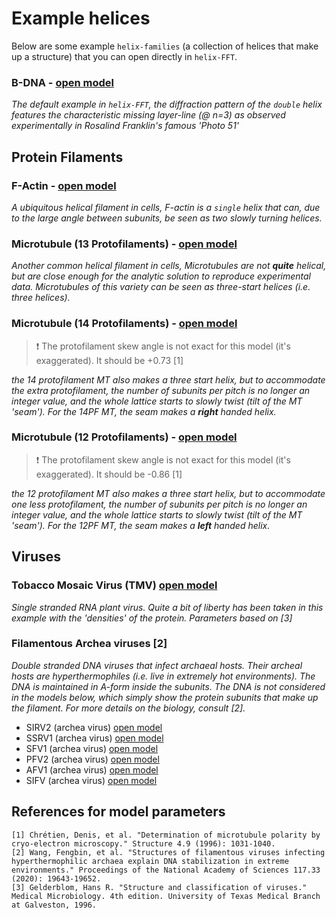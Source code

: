 # Example helices

Below are some example `helix-families` (a collection of helices that make up a structure) that you can open directly in `helix-FFT`.

### B-DNA - [open model](https://nemoandrea.github.io/helixiser/#name=B-DNA&m=1###&radius=1&rise=0.34&frequency=10&unit_size=0.18&radius=1&rise=0.34&frequency=10&unit_size=0.18&rotation=143)

*The default example in `helix-FFT`, the diffraction pattern of the `double` helix features the characteristic missing layer-line (@ n=3) as observed experimentally in Rosalind Franklin's famous 'Photo 51'*

## Protein Filaments

### F-Actin - [open model](https://nemoandrea.github.io/helixiser/#name=F-actin&n=6&m=3&s=0.19###&radius=2.5&rise=2.75&frequency=2.166&unit_size=3&offset=0&rotation=0&handedness=right)

*A ubiquitous helical filament in cells, F-actin is a `single` helix that can, due to the large angle between subunits, be seen as two slowly turning helices.*

### Microtubule (13 Protofilaments) - [open model](https://nemoandrea.github.io/helixiser/#name=Microtubule%20(13PF)&n=14&m=1&s=0.13###&radius=12.5&rise=0.946&frequency=13&unit_size=2.5&offset=0&handedness=right&radius=12.5&rise=0.946&frequency=13&unit_size=2.5&offset=4.1&handedness=right&radius=12.5&rise=0.946&frequency=13&unit_size=2.5&offset=8.2&handedness=right)

*Another common helical filament in cells, Microtubules are not **quite** helical, but are close enough for the analytic solution to reproduce experimental data. Microtubules of this variety can be seen as three-start helices (i.e. three helices).* 

### Microtubule (14 Protofilaments) - [open model](https://nemoandrea.github.io/helixiser/#name=Microtubule%20(14PF)&n=14&m=1&s=0.13###&radius=13.46&rise=0.946&frequency=13.9&unit_size=2.5&offset=0&rotation=0&handedness=right&radius=13.46&rise=0.946&frequency=13.9&unit_size=2.5&offset=4.38&rotation=1&handedness=right&radius=13.46&rise=0.946&frequency=13.9&unit_size=2.5&offset=8.766&rotation=2&handedness=right)

>:exclamation: The protofilament skew angle is not exact for this model (it's exaggerated). It should be +0.73 [1]

*the 14 protofilament MT also makes a three start helix, but to accommodate the extra protofilament, the number of subunits per pitch is no longer an integer value, and the whole lattice starts to slowly twist (tilt of the MT 'seam'). For the 14PF MT, the seam makes a **right** handed helix.*  

### Microtubule (12 Protofilaments) - [open model](https://nemoandrea.github.io/helixiser/#name=Microtubule%20(12PF)&n=14&m=1&s=0.13###&radius=11.54&rise=0.946&frequency=12.1&unit_size=2.5&offset=0&rotation=0&handedness=right&radius=11.54&rise=0.946&frequency=12.1&unit_size=2.5&offset=3.82&rotation=-0.85&handedness=right&radius=11.54&rise=0.946&frequency=12.1&unit_size=2.5&offset=7.63&rotation=-1.7&handedness=right)

> :exclamation: The protofilament skew angle is not exact for this model (it's exaggerated). It should be -0.86 [1]

*the 12 protofilament MT also makes a three start helix, but to accommodate one less protofilament, the number of subunits per pitch is no longer an integer value, and the whole lattice starts to slowly twist (tilt of the MT 'seam'). For the 12PF MT, the seam makes a **left** handed helix.*  

## Viruses



### Tobacco Mosaic Virus (TMV) [open model](https://nemoandrea.github.io/helixiser/#name=Tobacco%20Mosaic%20Virus%20&n=20&m=1&s=0.6###&radius=7&rise=0.114&frequency=16.333&unit_size=0.7&offset=0&rotation=0&handedness=right&radius=4&rise=0.114&frequency=16.333&unit_size=1&offset=0.75&rotation=0&handedness=right&radius=5&rise=0.114&frequency=16.333&unit_size=0.7&offset=0.5&rotation=0&handedness=right&radius=6&rise=0.114&frequency=16.333&unit_size=0.7&offset=0.25&rotation=0&handedness=right)

*Single stranded RNA plant virus. Quite a bit of liberty has been taken in this example with the 'densities' of the protein. Parameters based on [3]*

### Filamentous Archea viruses [2]

*Double stranded DNA viruses that infect archaeal hosts. Their archeal hosts are hyperthermophiles (i.e. live in extremely hot environments). The DNA is maintained in A-form inside the subunits. The DNA is not considered in the models below, which simply show the protein subunits that make up the filament. For more details on the biology, consult [2].*
* SIRV2 (archea virus) [open model](https://nemoandrea.github.io/helixiser/#name=SIRV2&n=20&m=1&s=0.65###&radius=6.1&rise=0.291&frequency=14.6&unit_size=1.7)
* SSRV1 (archea virus) [open model](https://nemoandrea.github.io/helixiser/#name=SSRV1&n=20&m=1&s=0.65###&radius=6.1&rise=0.294&frequency=14.66&unit_size=1.7)
* SFV1 (archea virus) [open model](https://nemoandrea.github.io/helixiser/#name=SFV1&n=20&m=1&s=0.65###&radius=7.5&rise=0.276&frequency=17.14&unit_size=1.8) 
* PFV2 (archea virus) [open model](https://nemoandrea.github.io/helixiser/#name=PFV2&n=20&m=1&s=0.65###&radius=6.7&rise=0.286&frequency=15.70&unit_size=1.8)
* AFV1 (archea virus) [open model](https://nemoandrea.github.io/helixiser/#name=AFV1&n=20&m=1&s=0.39###&radius=4.2&rise=0.46&frequency=9.3&unit_size=1.9)
* SIFV (archea virus) [open model](https://nemoandrea.github.io/helixiser/#name=SIFV&n=20&m=1&s=0.39###&radius=4.2&rise=0.548&frequency=9.34&unit_size=2)

## References for model parameters

```
[1] Chrétien, Denis, et al. "Determination of microtubule polarity by cryo-electron microscopy." Structure 4.9 (1996): 1031-1040.
[2] Wang, Fengbin, et al. "Structures of filamentous viruses infecting hyperthermophilic archaea explain DNA stabilization in extreme environments." Proceedings of the National Academy of Sciences 117.33 (2020): 19643-19652.
[3] Gelderblom, Hans R. "Structure and classification of viruses." Medical Microbiology. 4th edition. University of Texas Medical Branch at Galveston, 1996.
```



